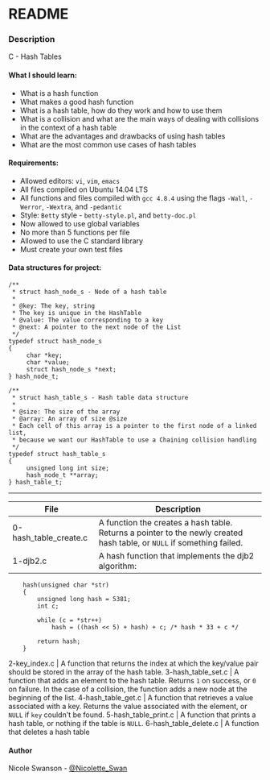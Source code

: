 # README
### Description
C - Hash Tables
#### What I should learn:
- What is a hash function
- What makes a good hash function
- What is a hash table, how do they work and how to use them
- What is a collision and what are the main ways of dealing with collisions in the context of a hash table
- What are the advantages and drawbacks of using hash tables
- What are the most common use cases of hash tables

#### Requirements:
- Allowed editors: `vi`, `vim`, `emacs`
- All files compiled on Ubuntu 14.04 LTS
- All functions and files compiled with `gcc 4.8.4` using the flags `-Wall`, `-Werror`, `-Wextra`, and `-pedantic`
- Style: `Betty` style - `betty-style.pl`, and `betty-doc.pl`
- Now allowed to use global variables
- No more than 5 functions per file
- Allowed to use the C standard library
- Must create your own test files

#### Data structures for project:

```
/**
 * struct hash_node_s - Node of a hash table
 *
 * @key: The key, string
 * The key is unique in the HashTable
 * @value: The value corresponding to a key
 * @next: A pointer to the next node of the List
 */
typedef struct hash_node_s
{
     char *key;
     char *value;
     struct hash_node_s *next;
} hash_node_t;

/**
 * struct hash_table_s - Hash table data structure
 *
 * @size: The size of the array
 * @array: An array of size @size
 * Each cell of this array is a pointer to the first node of a linked list,
 * because we want our HashTable to use a Chaining collision handling
 */
typedef struct hash_table_s
{
     unsigned long int size;
     hash_node_t **array;
} hash_table_t;
```

---
File | Description
-----|------------
0-hash\_table\_create.c | A function the creates a hash table. Returns a pointer to the newly created hash table, or `NULL` if something failed.
1-djb2.c | A hash function that implements the djb2 algorithm:
```    unsigned long
    hash(unsigned char *str)
    {
        unsigned long hash = 5381;
        int c;

        while (c = *str++)
            hash = ((hash << 5) + hash) + c; /* hash * 33 + c */

        return hash;
    }
```
2-key_index.c | A function that returns the index at which the key/value pair should be stored in the array of the hash table.
3-hash_table_set.c | A function that adds an element to the hash table. Returns `1` on success, or `0` on failure. In the case of a collision, the function adds a new node at the beginning of the list.
4-hash_table_get.c | A function that retrieves a value associated with a key. Returns the value associated with the element, or `NULL` if `key` couldn't be found.
5-hash_table_print.c | A function that prints a hash table, or nothing if the table is `NULL`.
6-hash_table_delete.c | A function that deletes a hash table

#### Author
Nicole Swanson - [@Nicolette_Swan](https://twitter.com/Nicolette_Swan)
